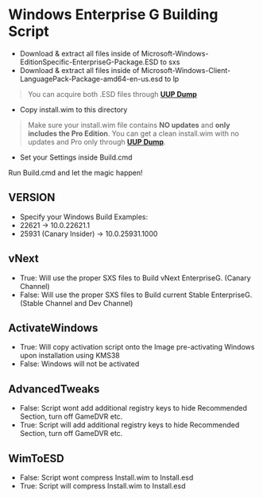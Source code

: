 # Windows Enterprise G Building Script

- Download & extract all files inside of Microsoft-Windows-EditionSpecific-EnterpriseG-Package.ESD to sxs
- Download & extract all files inside of Microsoft-Windows-Client-LanguagePack-Package-amd64-en-us.esd to lp

> You can acquire both .ESD files through **[UUP Dump](https://uupdump.net)**

- Copy install.wim to this directory
> Make sure your install.wim file contains **NO updates** and **only includes the Pro Edition**. You can get a clean install.wim with no updates and Pro only through **[UUP Dump](https://uupdump.net)**.

- Set your Settings inside Build.cmd

Run Build.cmd and let the magic happen!

## VERSION

- Specify your Windows Build
Examples:
- 22621 -> 10.0.22621.1
- 25931 (Canary Insider) -> 10.0.25931.1000

## vNext

- True: Will use the proper SXS files to Build vNext EnterpriseG. (Canary Channel)
- False: Will use the proper SXS files to Build current Stable EnterpriseG. (Stable Channel and Dev Channel)

## ActivateWindows

- True: Will copy activation script onto the Image pre-activating Windows upon installation using KMS38
- False: Windows will not be activated

## AdvancedTweaks 

- False: Script wont add additional registry keys to hide Recommended Section, turn off GameDVR etc.
- True: Script will add additional registry keys to hide Recommended Section, turn off GameDVR etc.

## WimToESD 

- False: Script wont compress Install.wim to Install.esd
- True: Script will compress Install.wim to Install.esd

